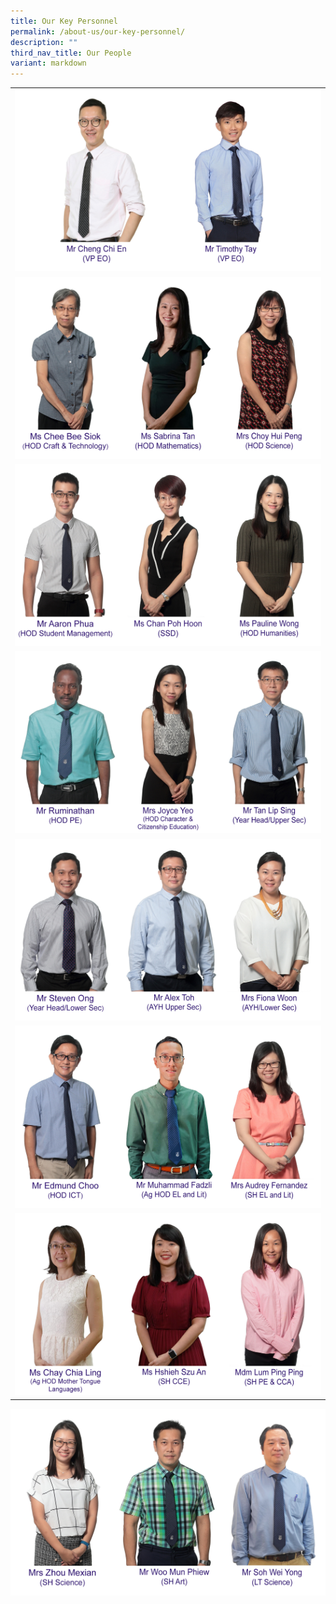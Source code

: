 ```yaml
---
title: Our Key Personnel
permalink: /about-us/our-key-personnel/
description: ""
third_nav_title: Our People
variant: markdown
---
```

|  | 
| -------- |
|![](/images/Keypersonnel/1a.png) |
|![](/images/Keypersonnel/2.png)|
|![](/images/Keypersonnel/3.png)|
|![](/images/Keypersonnel/4.png) |
|![](/images/Keypersonnel/5a.png)|
|![](/images/Keypersonnel/6i.png)|
|![](/images/Keypersonnel/7i.png)|
![](/images/Keypersonnel/8ii.png)
